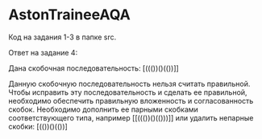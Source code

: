 # AstonTraineeAQA
Код на задания 1-3 в папке src.

Ответ на задание 4:

Дана скобочная последовательность: [((())()(())]]

Данную скобочную последовательность нельзя считать правильной.
Чтобы исправить эту последовательность и сделать ее правильной, необходимо обеспечить правильную вложенность и согласованность скобок. 
Необходимо дополнить ее парными скобками соответствующего типа, например [[((())()(()))]] или удалить непарные скобки: [(())()(())]
